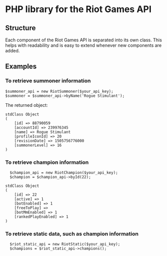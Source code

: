 # PHP library for the Riot Games API

## Structure

Each component of the Riot Games API is separated into its own class. This helps
with readability and is easy to extend whenever new components are added.

## Examples

### To retrieve summoner information

```
$summoner_api = new RiotSummoner($your_api_key);
$summoner = $summoner_api->byName('Rogue Stimulant');
```

The returned object:

```
stdClass Object
(
    [id] => 88790059
    [accountId] => 239976345
    [name] => Rogue Stimulant
    [profileIconId] => 20
    [revisionDate] => 1505756776000
    [summonerLevel] => 16
)
```

### To retrieve champion information

```
  $champion_api = new RiotChampion($your_api_key);
  $champion = $champion_api->byId(22);
```

```
stdClass Object
(
    [id] => 22
    [active] => 1
    [botEnabled] => 1
    [freeToPlay] =>
    [botMmEnabled] => 1
    [rankedPlayEnabled] => 1
)
```

### To retrieve static data, such as champion information

```
  $riot_static_api = new RiotStatic($your_api_key);
  $champions = $riot_static_api->champions();
```
